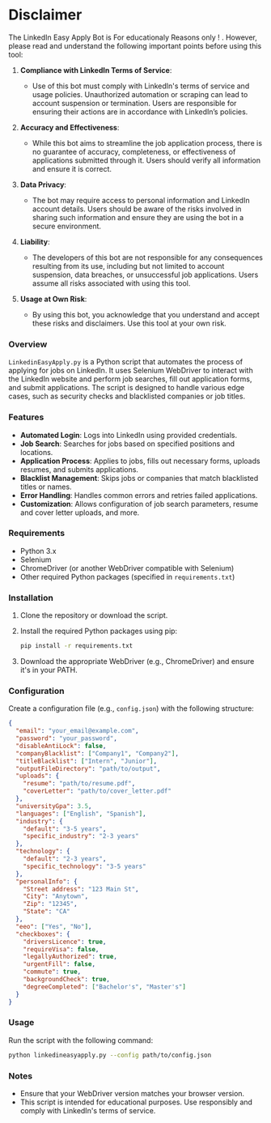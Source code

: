 # Disclaimer

The LinkedIn Easy Apply Bot is For educationaly Reasons only ! . However, please read and understand the following important points before using this tool:

1. **Compliance with LinkedIn Terms of Service**: 
   - Use of this bot must comply with LinkedIn's terms of service and usage policies. Unauthorized automation or scraping can lead to account suspension or termination. Users are responsible for ensuring their actions are in accordance with LinkedIn’s policies.

2. **Accuracy and Effectiveness**: 
   - While this bot aims to streamline the job application process, there is no guarantee of accuracy, completeness, or effectiveness of applications submitted through it. Users should verify all information and ensure it is correct.

3. **Data Privacy**: 
   - The bot may require access to personal information and LinkedIn account details. Users should be aware of the risks involved in sharing such information and ensure they are using the bot in a secure environment.

4. **Liability**: 
   - The developers of this bot are not responsible for any consequences resulting from its use, including but not limited to account suspension, data breaches, or unsuccessful job applications. Users assume all risks associated with using this tool.

5. **Usage at Own Risk**: 
   - By using this bot, you acknowledge that you understand and accept these risks and disclaimers. Use this tool at your own risk.


### Overview

`LinkedinEasyApply.py` is a Python script that automates the process of applying for jobs on LinkedIn. It uses Selenium WebDriver to interact with the LinkedIn website and perform job searches, fill out application forms, and submit applications. The script is designed to handle various edge cases, such as security checks and blacklisted companies or job titles.

### Features

- **Automated Login**: Logs into LinkedIn using provided credentials.
- **Job Search**: Searches for jobs based on specified positions and locations.
- **Application Process**: Applies to jobs, fills out necessary forms, uploads resumes, and submits applications.
- **Blacklist Management**: Skips jobs or companies that match blacklisted titles or names.
- **Error Handling**: Handles common errors and retries failed applications.
- **Customization**: Allows configuration of job search parameters, resume and cover letter uploads, and more.

### Requirements

- Python 3.x
- Selenium
- ChromeDriver (or another WebDriver compatible with Selenium)
- Other required Python packages (specified in `requirements.txt`)

### Installation

1. Clone the repository or download the script.
2. Install the required Python packages using pip:
   ```sh
   pip install -r requirements.txt
   ```

3. Download the appropriate WebDriver (e.g., ChromeDriver) and ensure it's in your PATH.

### Configuration

Create a configuration file (e.g., `config.json`) with the following structure:

```json
{
  "email": "your_email@example.com",
  "password": "your_password",
  "disableAntiLock": false,
  "companyBlacklist": ["Company1", "Company2"],
  "titleBlacklist": ["Intern", "Junior"],
  "outputFileDirectory": "path/to/output",
  "uploads": {
    "resume": "path/to/resume.pdf",
    "coverLetter": "path/to/cover_letter.pdf"
  },
  "universityGpa": 3.5,
  "languages": ["English", "Spanish"],
  "industry": {
    "default": "3-5 years",
    "specific_industry": "2-3 years"
  },
  "technology": {
    "default": "2-3 years",
    "specific_technology": "3-5 years"
  },
  "personalInfo": {
    "Street address": "123 Main St",
    "City": "Anytown",
    "Zip": "12345",
    "State": "CA"
  },
  "eeo": ["Yes", "No"],
  "checkboxes": {
    "driversLicence": true,
    "requireVisa": false,
    "legallyAuthorized": true,
    "urgentFill": false,
    "commute": true,
    "backgroundCheck": true,
    "degreeCompleted": ["Bachelor's", "Master's"]
  }
}
```

### Usage

Run the script with the following command:

```sh
python linkedineasyapply.py --config path/to/config.json
```

### Notes

- Ensure that your WebDriver version matches your browser version.
- This script is intended for educational purposes. Use responsibly and comply with LinkedIn's terms of service.
